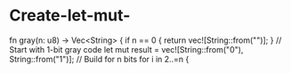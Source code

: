 # Create-let-mut-
fn gray(n: u8) -> Vec&lt;String> {     if n == 0 {         return vec![String::from("")];     }      // Start with 1-bit gray code     let mut result = vec![String::from("0"), String::from("1")];      // Build for n bits     for i in 2..=n {
